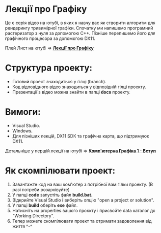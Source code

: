# Лекції про Графіку

Це є серія відео на ютубі, в яких я навчу вас як створити алгоритм для рендерингу тривимірної графіки. Спочатку ми напишемо програмний растеризатор з нуля за допомогою C++. Пізніше перепишемо його для графічного процесора за допомогою DX11.

Плей Лист на ютубі => [**Лекції про Графіку**](https://www.youtube.com/playlist?list=PLBS08eIaKMjniUWf2mKM3kj5Z60W1H5ST)

# Структура проекту:

 - Готовий проект знаходиться у гілці (branch).
 - Код відповідного відео знаходиться у відповідній гілці проекту.
 - Презентації з відео можна знайти в папці **docs** проекту.

# Вимоги:
 - Visual Studio.
 - Windows.
 - Для пізніших лекцій, DX11 SDK та графічна карта, що підтримуює DX11.

Детальніше у першій лекції на ютубі => [**Комп'ютерна Графіка 1 - Вступ**](https://www.youtube.com/watch?v=5vt6uss2fUU&list=PLBS08eIaKMjniUWf2mKM3kj5Z60W1H5ST&index=1)

# Як скомпілювати проект:
 1. Завантажте код на ваш ком'ютер з потрібної вам гілки проекту. (В разі потреби розархівуйте)
 2. У папці **code** запустіть файл **build.bat.**
 3. Відкрийте Visual Studio і виберіть опцію "open a project or solution".
 4. У папці **build** оберіть **exe** файл.
 5. Натисніть на properties вашого проєкту і присвойте data каталог до "Working Directory".
 6. Тепер можете скомпілювати проект та отримати задоволення від життя ^-^
